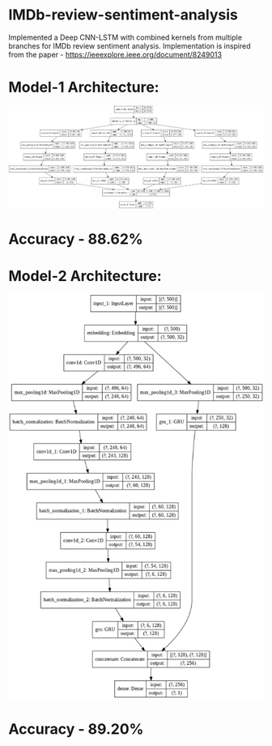 # IMDb-review-sentiment-analysis
Implemented a Deep CNN-LSTM with combined kernels from multiple branches for IMDb review sentiment analysis.
Implementation is inspired from the paper - https://ieeexplore.ieee.org/document/8249013 

# Model-1 Architecture:
<img src='model1.png'>

# Accuracy - 88.62%

# Model-2 Architecture:
<img src='model2.png' height=800 width=700 >

# Accuracy - 89.20%


